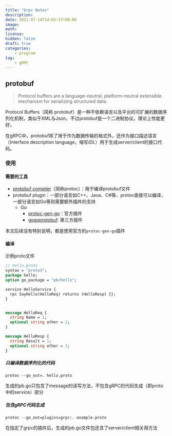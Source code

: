 ```yaml
---
title: "Grpc Notes"
description: 
date: 2021-07-14T14:02:57+08:00
image: 
math: 
license: 
hidden: false
draft: true
categories:
    - program
tag:
    - gRPC
---
```


## protobuf

> Protocol buffers are a language-neutral, platform-neutral extensible mechanism for serializing structured data.

Protocol Buffers（简称 protobuf）是一种不依赖语言以及平台的可扩展的数据序列化机制，类似于XML与Json，不过protobuf是一个二进制协议，理论上性能更好。

在gRPC中，protobuf除了用于作为数据传输的格式外，还作为接口描述语言（Interface description language，缩写*IDL*）用于生成server/client的接口代码。

### 使用

#### 需要的工具

- [protobuf complier](https://github.com/protocolbuffers/protobuf/releases)（简称protoc）：用于编译protobuf文件
- protobuf plugin：一部分语言如C++、Java、C#等，protoc直接可以编译，一部分语言如Go等则需要额外插件的支持
  - Go
    - [protoc-gen-go](https://github.com/golang/protobuf/tree/master/protoc-gen-go)：官方插件
    - [gogoprotobuf](https://github.com/gogo/protobuf): 第三方插件

本文后续没有特别说明，都是使用官方的`protoc-gen-go`插件



#### 编译

示例proto文件

```protobuf
// hello.proto
syntax = "proto3";
package hello;
option go_package = "pb/hello";

service HelloService {
  rpc SayHello(HelloReq) returns (HelloResp) {};
}


message HelloReq {
  string Name = 1;
  optional string other = 2;
}

message HelloResp {
  string Result = 1;
  optional string other = 2;
}
```



##### 只编译数据序列化的代码

```shell
protoc --go_out=. hello.proto
```

生成的pb.go只包含了message的读写方法，不包含gRPC的代码生成（即proto中的service）部分



##### 包含gRPC代码生成

```shell
protoc --go_out=plugins=grpc:. example.proto
```

在指定了grpc的插件后，生成的pb.go文件包还含了server/client相关得方法





